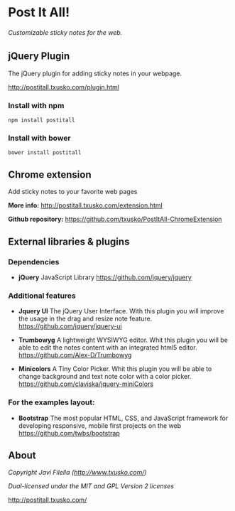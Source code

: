 # Post It All!
###### Customizable sticky notes for the web.

## jQuery Plugin

The jQuery plugin for adding sticky notes in your webpage.

http://postitall.txusko.com/plugin.html

### Install with npm
```shell
npm install postitall
```

### Install with bower
```shell
bower install postitall
```

## Chrome extension

Add sticky notes to your favorite web pages

**More info:** http://postitall.txusko.com/extension.html

**Github repository:** https://github.com/txusko/PostItAll-ChromeExtension

## External libraries & plugins

### Dependencies
* **jQuery** JavaScript Library
https://github.com/jquery/jquery

### Additional features
* **Jquery UI** The jQuery User Interface. With this plugin you will improve the usage in the drag and resize note feature.
https://github.com/jquery/jquery-ui

* **Trumbowyg** A lightweight WYSIWYG editor. Whit this plugin you will be able to edit the notes content with an integrated html5 editor.
https://github.com/Alex-D/Trumbowyg

* **Minicolors** A Tiny Color Picker. Whit this plugin you will be able to change background and text note color with a color picker.
https://github.com/claviska/jquery-miniColors

### For the examples layout:
* **Bootstrap** The most popular HTML, CSS, and JavaScript framework for developing responsive, mobile first projects on the web
https://github.com/twbs/bootstrap

## About

_Copyright Javi Filella (http://www.txusko.com/)_

_Dual-licensed under the MIT and GPL Version 2 licenses_

http://postitall.txusko.com/

